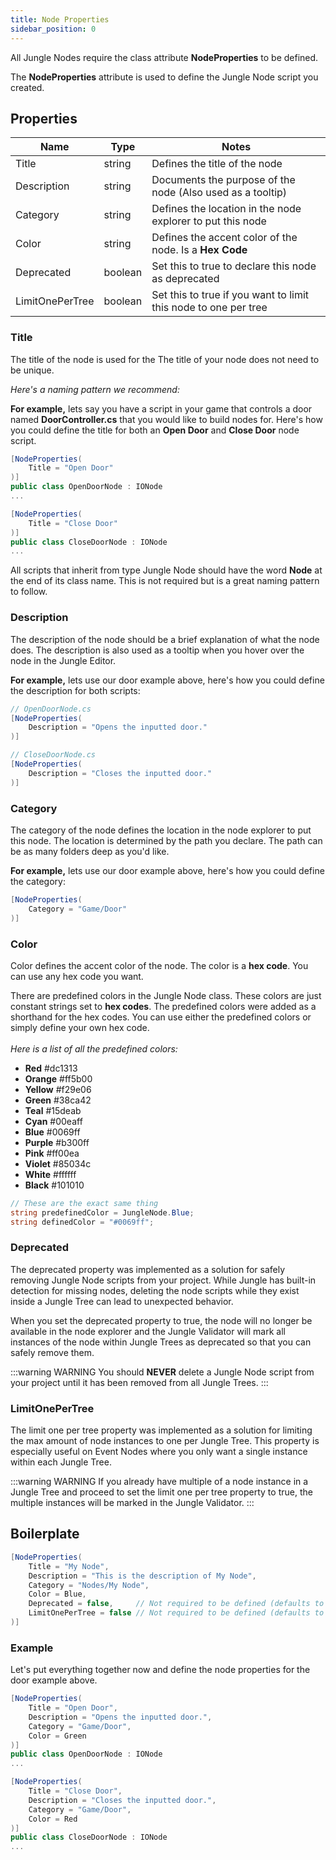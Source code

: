```yaml
---
title: Node Properties
sidebar_position: 0
---
```


All Jungle Nodes require the class attribute **NodeProperties** to be defined.

The **NodeProperties** attribute is used to define the Jungle Node script you created.

## Properties
| Name            | Type    | Notes                                                           |
|-----------------|---------|-----------------------------------------------------------------|
| Title           | string  | Defines the title of the node                                   |
| Description     | string  | Documents the purpose of the node (Also used as a tooltip)      |
| Category        | string  | Defines the location in the node explorer to put this node      |
| Color           | string  | Defines the accent color of the node. Is a **Hex Code**         |
| Deprecated      | boolean | Set this to true to declare this node as deprecated             |
| LimitOnePerTree | boolean | Set this to true if you want to limit this node to one per tree |

### Title

The title of the node is used for the The title of your node does not need to be unique.

_Here's a naming pattern we recommend:_

**For example,** lets say you have a script in your game that controls a door named **DoorController.cs** that you would
like to build nodes for. Here's how you could define the title for both an **Open Door** and **Close Door** node script.

```csharp
[NodeProperties(
    Title = "Open Door"
)]
public class OpenDoorNode : IONode
...
```
```csharp
[NodeProperties(
    Title = "Close Door"
)]
public class CloseDoorNode : IONode
...
```

All scripts that inherit from type Jungle Node should have the word **Node** at the end of its class name. This is not
required but is a great naming pattern to follow.

### Description

The description of the node should be a brief explanation of what the node does. The description is also used as a 
tooltip when you hover over the node in the Jungle Editor.

**For example,** lets use our door example above, here's how you could define the description for both scripts:
```csharp
// OpenDoorNode.cs
[NodeProperties(
    Description = "Opens the inputted door."
)]
```
```csharp
// CloseDoorNode.cs
[NodeProperties(
    Description = "Closes the inputted door."
)]
```

### Category

The category of the node defines the location in the node explorer to put this node. The location is determined by the
path you declare. The path can be as many folders deep as you'd like.

**For example,** lets use our door example above, here's how you could define the category:

```csharp
[NodeProperties(
    Category = "Game/Door"
)]
```

### Color

Color defines the accent color of the node. The color is a **hex code**. You can use any hex code you want.

There are predefined colors in the Jungle Node class. These colors are just constant strings set to **hex codes**. The
predefined colors were added as a shorthand for the hex codes. You can use either the predefined colors or simply define
your own hex code.
_<br /><br />Here is a list of all the predefined colors:_

*  **Red**     #dc1313  
*  **Orange**  #ff5b00  
*  **Yellow**  #f29e06  
*  **Green**   #38ca42  
*  **Teal**    #15deab  
*  **Cyan**    #00eaff  
*  **Blue**    #0069ff
*  **Purple**  #b300ff
*  **Pink**    #ff00ea
*  **Violet**  #85034c
*  **White**   #ffffff
*  **Black**   #101010

```csharp
// These are the exact same thing
string predefinedColor = JungleNode.Blue;
string definedColor = "#0069ff";
```

### Deprecated

The deprecated property was implemented as a solution for safely removing Jungle Node scripts from your project. While 
Jungle has built-in detection for missing nodes, deleting the node scripts while they exist inside a Jungle Tree can
lead to unexpected behavior.

When you set the deprecated property to true, the node will no longer be available in the node explorer and the Jungle
Validator will mark all instances of the node within Jungle Trees as deprecated so that you can safely remove them.

:::warning WARNING
You should **NEVER** delete a Jungle Node script from your project until it has been removed from all Jungle Trees.
:::

### LimitOnePerTree

The limit one per tree property was implemented as a solution for limiting the max amount of node instances to one per
Jungle Tree. This property is especially useful on Event Nodes where you only want a single instance within each Jungle
Tree.

:::warning WARNING
If you already have multiple of a node instance in a Jungle Tree and proceed to set the limit one per tree property to
true, the multiple instances will be marked in the Jungle Validator.
:::

## Boilerplate

```csharp
[NodeProperties(
    Title = "My Node",
    Description = "This is the description of My Node",
    Category = "Nodes/My Node",
    Color = Blue,
    Deprecated = false,     // Not required to be defined (defaults to false)
    LimitOnePerTree = false // Not required to be defined (defaults to false)
)]
```

### Example

Let's put everything together now and define the node properties for the door example above.

```csharp
[NodeProperties(
    Title = "Open Door",
    Description = "Opens the inputted door.",
    Category = "Game/Door",
    Color = Green
)]
public class OpenDoorNode : IONode
...
```

```csharp
[NodeProperties(
    Title = "Close Door",
    Description = "Closes the inputted door.",
    Category = "Game/Door",
    Color = Red
)]
public class CloseDoorNode : IONode
...
```
